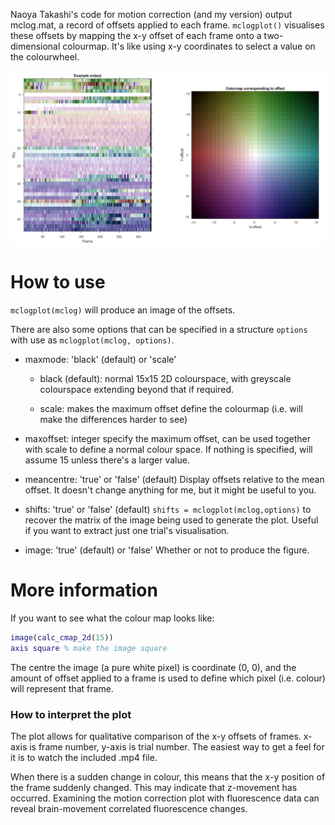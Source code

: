 Naoya Takashi's code for motion correction (and my version) output mclog.mat, a record of offsets applied to each frame. `mclogplot()` visualises these offsets by mapping the x-y offset of each frame onto a two-dimensional colourmap. It's like using x-y coordinates to select a value on the colourwheel.

![Example image](img/mclogplotexample.png?raw=true)

# How to use

`mclogplot(mclog)` will produce an image of the offsets.

There are also some options that can be specified in a structure `options` with use as `mclogplot(mclog, options)`.

- maxmode: 'black' (default) or 'scale'
  
  - black (default): normal 15x15 2D colourspace, with greyscale colourspace extending beyond that if required.
  
  - scale: makes the maximum offset define the colourmap (i.e. will make the differences harder to see)

- maxoffset: integer
  specify the maximum offset, can be used together with scale to define a normal colour space. If nothing is specified, will assume 15 unless there's a larger value.

- meancentre: 'true' or 'false' (default)
  Display offsets relative to the mean offset. It doesn't change anything for me, but it might be useful to you.

- shifts: 'true' or 'false' (default)
  `shifts = mclogplot(mclog,options)` to recover the matrix of the image being used to generate the plot. Useful if you want to extract just one trial's visualisation.

- image: 'true' (default) or 'false'
  Whether or not to produce the figure.

# More information

If you want to see what the colour map looks like:

```matlab
image(calc_cmap_2d(15))
axis square % make the image square
```

The centre the image (a pure white pixel) is coordinate (0, 0), and the amount of offset applied to a frame is used to define which pixel (i.e. colour) will represent that frame.

### How to interpret the plot

The plot allows for qualitative comparison of the x-y offsets of frames. x-axis is frame number, y-axis is trial number. The easiest way to get a feel for it is to watch the included .mp4 file.

When there is a sudden change in colour, this means that the x-y position of the frame suddenly changed. This may indicate that z-movement has occurred. Examining the motion correction plot with fluorescence data can reveal brain-movement correlated fluorescence changes.
